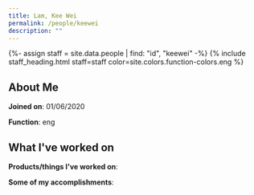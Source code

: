 ```yaml
---
title: Lam, Kee Wei
permalink: /people/keewei
description: ""
---
```


{%- assign staff = site.data.people | find: "id", "keewei" -%}
{% include staff_heading.html staff=staff color=site.colors.function-colors.eng %}

## About Me

**Joined on**: 01/06/2020

**Function**: eng

## What I've worked on

**Products/things I've worked on**:


**Some of my accomplishments**:

